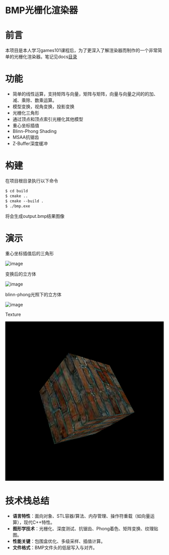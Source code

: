 # BMP光栅化渲染器

# 前言

本项目是本人学习games101课程后，为了更深入了解渲染器而制作的一个非常简单的光栅化渲染器。笔记见docs[目录](https://github.com/Yang-Junjie/Bmp-Rasterization-Renderer/tree/master/docs/LearnCG)

# 功能

- 简单的线性运算，支持矩阵与向量，矩阵与矩阵，向量与向量之间的的加、减、乘除、数乘运算。
- 模型变换，视角变换，投影变换
- 光栅化三角形
- 通过顶点和顶点索引光栅化其他模型
- 重心坐标插值
- Blinn-Phong Shading
- MSAA抗锯齿
- Z-Buffer深度缓冲

# 构建

在项目根目录执行以下命令

```shell
$ cd build
$ cmake ..
$ cmake --build .
$ ./bmp.exe
```

将会生成output.bmp结果图像

# 演示

重心坐标插值后的三角形

![image](img/Triangle.bmp)

变换后的立方体

![image](img/cube-model.bmp)

blinn-phong光照下的立方体

![image](img/phong-shading.bmp)

Texture

![image](img/texture.bmp)

# **技术栈总结**

- **语言特性**：面向对象、STL容器/算法、内存管理、操作符重载（如向量运算），现代C++特性。
- **图形学技术**：光栅化、深度测试、抗锯齿、Phong着色、矩阵变换、纹理贴图。
- **性能关键**：包围盒优化、多级采样、插值计算。
- **文件格式**：BMP文件头的低层写入与对齐。